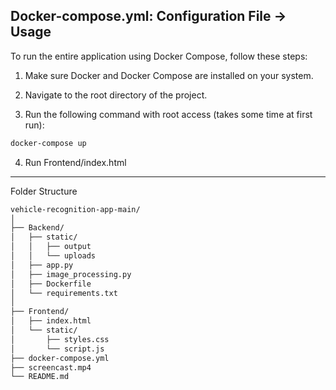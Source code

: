 ## Docker-compose.yml: Configuration File -> Usage

To run the entire application using Docker Compose, follow these steps:

1. Make sure Docker and Docker Compose are installed on your system.

2. Navigate to the root directory of the project.

3. Run the following command with root access (takes some time at first run):

```bash
docker-compose up
```
4. Run Frontend/index.html

_____________________________
Folder Structure
```bash
vehicle-recognition-app-main/
│
├── Backend/
│   ├── static/
│   │   ├── output
│   │   └── uploads
│   ├── app.py
│   ├── image_processing.py
│   ├── Dockerfile
│   └── requirements.txt
│
├── Frontend/
│   ├── index.html
│   └── static/
│       ├── styles.css
│       └── script.js
├── docker-compose.yml
├── screencast.mp4
└── README.md
```
